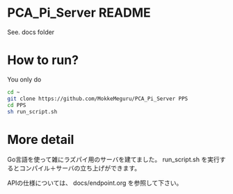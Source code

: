 # PCA_Pi_Server README

See. docs folder 

# How to run?

You only do
``` sh
cd ~
git clone https://github.com/MokkeMeguru/PCA_Pi_Server PPS
cd PPS
sh run_script.sh
```

# More detail
Go言語を使って雑にラズパイ用のサーバを建てました。
 run_script.sh を実行するとコンパイル＋サーバの立ち上げができます。
 
 
 APIの仕様については、 docs/endpoint.org を参照して下さい。
 

